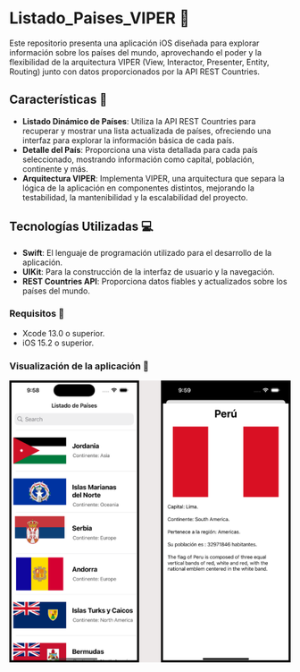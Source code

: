 # Listado_Paises_VIPER :cowboy_hat_face:
Este repositorio presenta una aplicación iOS diseñada para explorar información sobre los países del mundo, aprovechando el poder y la flexibilidad de la arquitectura VIPER (View, Interactor, Presenter, Entity, Routing) junto con datos proporcionados por la API REST Countries.

## Características :memo:

- **Listado Dinámico de Países**: Utiliza la API REST Countries para recuperar y mostrar una lista actualizada de países, ofreciendo una interfaz para explorar la información básica de cada país.
- **Detalle del País**: Proporciona una vista detallada para cada país seleccionado, mostrando información como capital, población, continente y más.
- **Arquitectura VIPER**: Implementa VIPER, una arquitectura que separa la lógica de la aplicación en componentes distintos, mejorando la testabilidad, la mantenibilidad y la escalabilidad del proyecto.

## Tecnologías Utilizadas :computer:

- **Swift**: El lenguaje de programación utilizado para el desarrollo de la aplicación.
- **UIKit**: Para la construcción de la interfaz de usuario y la navegación.
- **REST Countries API**: Proporciona datos fiables y actualizados sobre los países del mundo.

### Requisitos :pushpin:
- Xcode 13.0 o superior.
- iOS 15.2 o superior.

### Visualización de la aplicación :iphone:
![App Pantallas](https://github.com/YelkoLoncaM5/Listado_Paises_VIPER/blob/main/Viper_Screens.png)
